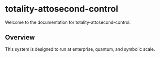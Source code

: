 # totality-attosecond-control

Welcome to the documentation for totality-attosecond-control.

## Overview
This system is designed to run at enterprise, quantum, and symbolic scale.
